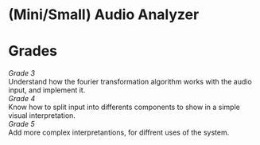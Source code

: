 # (Mini/Small) Audio Analyzer

# Grades

*Grade 3*  
 Understand how the fourier transformation algorithm works with the audio input, and implement it.  
*Grade 4*  
 Know how to split input into differents components to show in a simple visual interpretation.  
*Grade 5*  
 Add more complex interpretantions, for diffrent uses of the system.  
